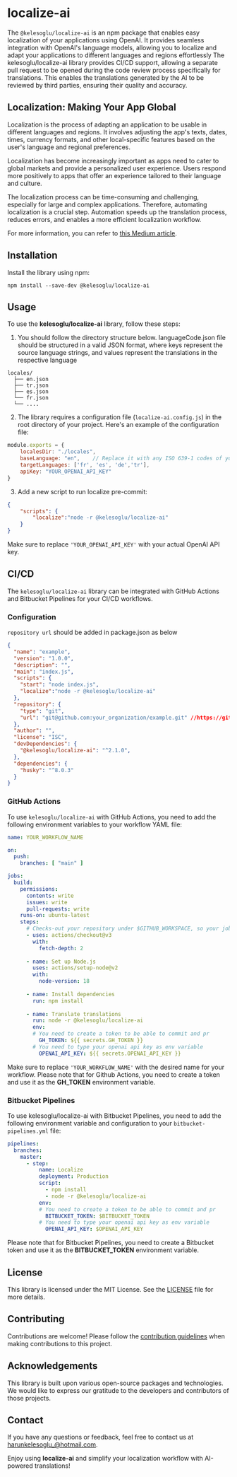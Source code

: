 # localize-ai

The `@kelesoglu/localize-ai` is an npm package that enables easy localization of your applications using OpenAI. It provides seamless integration with OpenAI's language models, allowing you to localize and adapt your applications to different languages and regions effortlessly
The kelesoglu/localize-ai library provides CI/CD support, allowing a separate pull request to be opened during the code review process specifically for translations. This enables the translations generated by the AI to be reviewed by third parties, ensuring their quality and accuracy.

## Localization: Making Your App Global

Localization is the process of adapting an application to be usable in different languages and regions. It involves adjusting the app's texts, dates, times, currency formats, and other local-specific features based on the user's language and regional preferences.

Localization has become increasingly important as apps need to cater to global markets and provide a personalized user experience. Users respond more positively to apps that offer an experience tailored to their language and culture.

The localization process can be time-consuming and challenging, especially for large and complex applications. Therefore, automating localization is a crucial step. Automation speeds up the translation process, reduces errors, and enables a more efficient localization workflow.

For more information, you can refer to [this Medium article](https://medium.com/@harunkeles0glu/best-practices-for-localization-in-microservices-2ad276481854).

## Installation

Install the library using npm:

```
npm install --save-dev @kelesoglu/localize-ai
```

## Usage

To use the **kelesoglu/localize-ai** library, follow these steps:

1. You should follow the directory structure below. languageCode.json file should be structured in a valid JSON format, where keys represent the source language strings, and values represent the translations in the respective language

```
locales/
  ├── en.json
  ├── tr.json
  ├── es.json
  └── fr.json
  └── ....
```

2. The library requires a configuration file (`localize-ai.config.js`) in the root directory of your project. Here's an example of the configuration file:

```javascript
module.exports = {
    localesDir: "./locales",  
    baseLanguage: "en",    // Replace it with any ISO 639-1 codes of your choice.
    targetLanguages: ['fr', 'es', 'de','tr'],
    apiKey: "YOUR_OPENAI_API_KEY"
}
```

3. Add a new script to run localize pre-commit:

```json
{
    "scripts": {
        "localize":"node -r @kelesoglu/localize-ai"
    }
}
```

Make sure to replace `'YOUR_OPENAI_API_KEY'` with your actual OpenAI API key.

## CI/CD

The `kelesoglu/localize-ai` library can be integrated with GitHub Actions and Bitbucket Pipelines for your CI/CD workflows.

### Configuration

`repository url` should be added in package.json as below
```json
{
  "name": "example",
  "version": "1.0.0",
  "description": "",
  "main": "index.js",
  "scripts": {
    "start": "node index.js",
    "localize":"node -r @kelesoglu/localize-ai"
  },
  "repository": {
    "type": "git",
    "url": "git@github.com:your_organization/example.git" //https://github.com/your_organization/example.git
  },
  "author": "",
  "license": "ISC",
  "devDependencies": {
    "@kelesoglu/localize-ai": "^2.1.0",
  },
  "dependencies": {
    "husky": "^8.0.3"
  }
}
```

### GitHub Actions

To use `kelesoglu/localize-ai` with GitHub Actions, you need to add the following environment variables to your workflow YAML file:
```yml
name: YOUR_WORKFLOW_NAME

on:
  push:
    branches: [ "main" ]

jobs:
  build:
    permissions:
      contents: write
      issues: write
      pull-requests: write
    runs-on: ubuntu-latest
    steps:
      # Checks-out your repository under $GITHUB_WORKSPACE, so your job can access it
      - uses: actions/checkout@v3
        with:
          fetch-depth: 2
      
      - name: Set up Node.js
        uses: actions/setup-node@v2
        with:
          node-version: 18
          
      - name: Install dependencies
        run: npm install
        
      - name: Translate translations
        run: node -r @kelesoglu/localize-ai
        env: 
        # You need to create a token to be able to commit and pr
          GH_TOKEN: ${{ secrets.GH_TOKEN }}
        # You need to type your openai api key as env variable
          OPENAI_API_KEY: ${{ secrets.OPENAI_API_KEY }}

```
Make sure to replace `'YOUR_WORKFLOW_NAME'` with the desired name for your workflow.
Please note that for Github Actions, you need to create a token and use it as the **GH_TOKEN** environment variable.

### Bitbucket Pipelines

To use kelesoglu/localize-ai with Bitbucket Pipelines, you need to add the following environment variable and configuration to your `bitbucket-pipelines.yml` file:

```yml
pipelines:
  branches:
    master:
      - step:
          name: Localize
          deployment: Production
          script:
            - npm install
            - node -r @kelesoglu/localize-ai
          env:
          # You need to create a token to be able to commit and pr
            BITBUCKET_TOKEN: $BITBUCKET_TOKEN
          # You need to type your openai api key as env variable
            OPENAI_API_KEY: $OPENAI_API_KEY

```
Please note that for Bitbucket Pipelines, you need to create a Bitbucket token and use it as the **BITBUCKET_TOKEN** environment variable.

## License

This library is licensed under the MIT License. See the [LICENSE](./LICENSE) file for more details.

## Contributing

Contributions are welcome! Please follow the [contribution guidelines](CONTRIBUTING.md) when making contributions to this project.

## Acknowledgements

This library is built upon various open-source packages and technologies. We would like to express our gratitude to the developers and contributors of those projects.

## Contact

If you have any questions or feedback, feel free to contact us at [harunkelesoglu_@hotmail.com](mailto:harunkelesoglu_@hotmail.com).

Enjoy using **localize-ai** and simplify your localization workflow with AI-powered translations!
